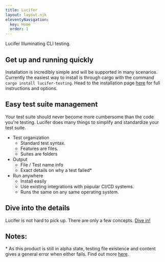 ```yaml
---
title: Lucifer
layout: layout.njk
eleventyNavigation:
  key: Home
  order: 1
---
```



Lucifer
Illuminating CLI testing.

## Get up and running quickly

Installation is incredibly simple and will be supported in many scenarios. Currently the easiest way to install is through cargo with the command <code>cargo install lucifer-testing</code>. Head to the installation page [here](/installation) for full instructions and options.

## Easy test suite management

Your test suite should never become more cumbersome than the code you're testing. Lucifer does many things to simplify and standardize your test suite.

- Test organization
  - Standard test syntax.
  - Features are files.
  - Suites are folders
- Output
  - File / Test name info
  - Exact details on why a test failed*
- Run anywhere
  - Install easily
  - Use existing integrations with popular CI/CD systems.
  - Runs the same on any same operating system.


## Dive into the details

Lucifer is not hard to pick up. There are only a few concepts. [Dive in!](/docs)

## Notes:
\* As this product is still in alpha state, testing file existence and content gives a general error when either fails. Find out more [here](/docs/tests#file).